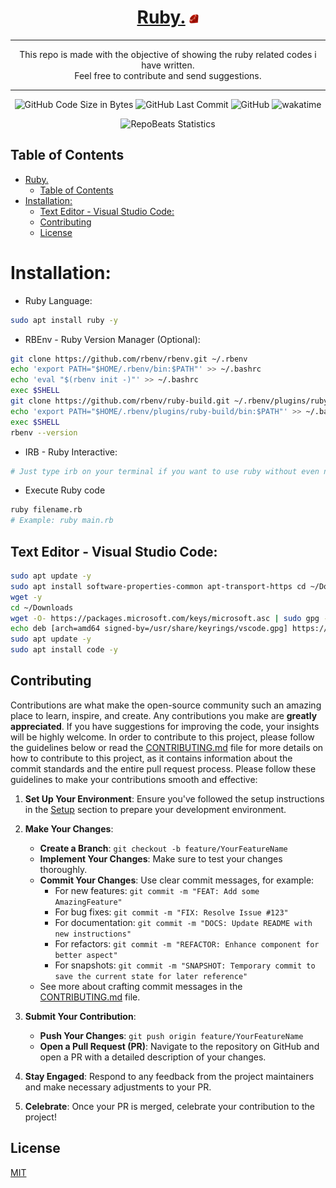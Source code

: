 <div align="center">
  
# [Ruby.](https://github.com/BrenoFariasdaSilva/Ruby) <img src="https://github.com/devicons/devicon/blob/master/icons/ruby/ruby-original.svg"  width="3%" height="3%">

</div>

<div align="center">
  
---

This repo is made with the objective of showing the ruby related codes i have written. \
Feel free to contribute and send suggestions.
  
---

</div>

<div align="center">

![GitHub Code Size in Bytes](https://img.shields.io/github/languages/code-size/BrenoFariasdaSilva/Ruby)
![GitHub Last Commit](https://img.shields.io/github/last-commit/BrenoFariasdaSilva/Ruby)
![GitHub](https://img.shields.io/github/license/BrenoFariasdaSilva/Ruby)
![wakatime](https://wakatime.com/badge/github/BrenoFariasdaSilva/Ruby.svg)

</div>

<div align="center">
  
![RepoBeats Statistics](https://repobeats.axiom.co/api/embed/a98bbb82b999fd5f43fdf85f66933058c80bdb61.svg "Repobeats analytics image")

</div>

## Table of Contents
- [Ruby. ](#ruby-)
  - [Table of Contents](#table-of-contents)
- [Installation:](#installation)
  - [Text Editor - Visual Studio Code:](#text-editor---visual-studio-code)
  - [Contributing](#contributing)
  - [License](#license)


# Installation:

- Ruby Language:

```bash
sudo apt install ruby -y
```

- RBEnv - Ruby Version Manager (Optional):

```bash
git clone https://github.com/rbenv/rbenv.git ~/.rbenv 
echo 'export PATH="$HOME/.rbenv/bin:$PATH"' >> ~/.bashrc
echo 'eval "$(rbenv init -)"' >> ~/.bashrc
exec $SHELL
git clone https://github.com/rbenv/ruby-build.git ~/.rbenv/plugins/ruby-build
echo 'export PATH="$HOME/.rbenv/plugins/ruby-build/bin:$PATH"' >> ~/.bashrc
exec $SHELL
rbenv --version
```

- IRB - Ruby Interactive:

```bash
# Just type irb on your terminal if you want to use ruby without even need to create a file, similar to IPython.
```

- Execute Ruby code
```bash
ruby filename.rb
# Example: ruby main.rb
```

## Text Editor - Visual Studio Code:
```bash
sudo apt update -y
sudo apt install software-properties-common apt-transport-https cd ~/Downloads
wget -y
cd ~/Downloads
wget -O- https://packages.microsoft.com/keys/microsoft.asc | sudo gpg --dearmor | sudo tee /usr/share/keyrings/vscode.gpg
echo deb [arch=amd64 signed-by=/usr/share/keyrings/vscode.gpg] https://packages.microsoft.com/repos/vscode stable main | sudo tee /etc/apt/sources.list.d/vscode.list
sudo apt update -y
sudo apt install code -y
```

## Contributing

Contributions are what make the open-source community such an amazing place to learn, inspire, and create. Any contributions you make are **greatly appreciated**. If you have suggestions for improving the code, your insights will be highly welcome.
In order to contribute to this project, please follow the guidelines below or read the [CONTRIBUTING.md](CONTRIBUTING.md) file for more details on how to contribute to this project, as it contains information about the commit standards and the entire pull request process.
Please follow these guidelines to make your contributions smooth and effective:

1. **Set Up Your Environment**: Ensure you've followed the setup instructions in the [Setup](#setup) section to prepare your development environment.

2. **Make Your Changes**:
   - **Create a Branch**: `git checkout -b feature/YourFeatureName`
   - **Implement Your Changes**: Make sure to test your changes thoroughly.
   - **Commit Your Changes**: Use clear commit messages, for example:
     - For new features: `git commit -m "FEAT: Add some AmazingFeature"`
     - For bug fixes: `git commit -m "FIX: Resolve Issue #123"`
     - For documentation: `git commit -m "DOCS: Update README with new instructions"`
     - For refactors: `git commit -m "REFACTOR: Enhance component for better aspect"`
     - For snapshots: `git commit -m "SNAPSHOT: Temporary commit to save the current state for later reference"`
   - See more about crafting commit messages in the [CONTRIBUTING.md](CONTRIBUTING.md) file.

3. **Submit Your Contribution**:
   - **Push Your Changes**: `git push origin feature/YourFeatureName`
   - **Open a Pull Request (PR)**: Navigate to the repository on GitHub and open a PR with a detailed description of your changes.

4. **Stay Engaged**: Respond to any feedback from the project maintainers and make necessary adjustments to your PR.

5. **Celebrate**: Once your PR is merged, celebrate your contribution to the project!

## License
[MIT](https://choosealicense.com/licenses/mit/)
